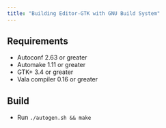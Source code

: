 ```yaml
---
title: "Building Editor-GTK with GNU Build System"
---
```

## Requirements

-   Autoconf 2.63 or greater
-   Automake 1.11 or greater
-   GTK+ 3.4 or greater
-   Vala compiler 0.16 or greater

## Build

-   Run `./autogen.sh && make`
